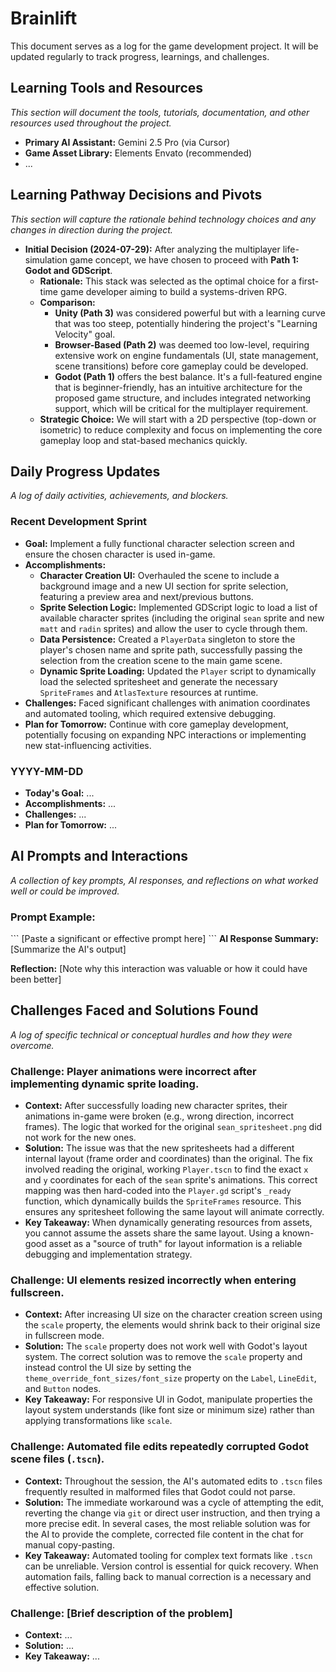 # Brainlift

This document serves as a log for the game development project. It will be updated regularly to track progress, learnings, and challenges.

## Learning Tools and Resources
*This section will document the tools, tutorials, documentation, and other resources used throughout the project.*

- **Primary AI Assistant:** Gemini 2.5 Pro (via Cursor)
- **Game Asset Library:** Elements Envato (recommended)
- ...

## Learning Pathway Decisions and Pivots
*This section will capture the rationale behind technology choices and any changes in direction during the project.*

- **Initial Decision (2024-07-29):** After analyzing the multiplayer life-simulation game concept, we have chosen to proceed with **Path 1: Godot and GDScript**.
    - **Rationale:** This stack was selected as the optimal choice for a first-time game developer aiming to build a systems-driven RPG.
    - **Comparison:**
        - **Unity (Path 3)** was considered powerful but with a learning curve that was too steep, potentially hindering the project's "Learning Velocity" goal.
        - **Browser-Based (Path 2)** was deemed too low-level, requiring extensive work on engine fundamentals (UI, state management, scene transitions) before core gameplay could be developed.
        - **Godot (Path 1)** offers the best balance. It's a full-featured engine that is beginner-friendly, has an intuitive architecture for the proposed game structure, and includes integrated networking support, which will be critical for the multiplayer requirement.
    - **Strategic Choice:** We will start with a 2D perspective (top-down or isometric) to reduce complexity and focus on implementing the core gameplay loop and stat-based mechanics quickly.

## Daily Progress Updates
*A log of daily activities, achievements, and blockers.*

### Recent Development Sprint
- **Goal:** Implement a fully functional character selection screen and ensure the chosen character is used in-game.
- **Accomplishments:**
  - **Character Creation UI:** Overhauled the scene to include a background image and a new UI section for sprite selection, featuring a preview area and next/previous buttons.
  - **Sprite Selection Logic:** Implemented GDScript logic to load a list of available character sprites (including the original `sean` sprite and new `matt` and `radin` sprites) and allow the user to cycle through them.
  - **Data Persistence:** Created a `PlayerData` singleton to store the player's chosen name and sprite path, successfully passing the selection from the creation scene to the main game scene.
  - **Dynamic Sprite Loading:** Updated the `Player` script to dynamically load the selected spritesheet and generate the necessary `SpriteFrames` and `AtlasTexture` resources at runtime.
- **Challenges:** Faced significant challenges with animation coordinates and automated tooling, which required extensive debugging.
- **Plan for Tomorrow:** Continue with core gameplay development, potentially focusing on expanding NPC interactions or implementing new stat-influencing activities.

### YYYY-MM-DD
- **Today's Goal:** ...
- **Accomplishments:** ...
- **Challenges:** ...
- **Plan for Tomorrow:** ...

## AI Prompts and Interactions
*A collection of key prompts, AI responses, and reflections on what worked well or could be improved.*

### Prompt Example:
\`\`\`
[Paste a significant or effective prompt here]
\`\`\`
**AI Response Summary:**
[Summarize the AI's output]

**Reflection:**
[Note why this interaction was valuable or how it could have been better]

## Challenges Faced and Solutions Found
*A log of specific technical or conceptual hurdles and how they were overcome.*

### Challenge: Player animations were incorrect after implementing dynamic sprite loading.
- **Context:** After successfully loading new character sprites, their animations in-game were broken (e.g., wrong direction, incorrect frames). The logic that worked for the original `sean_spritesheet.png` did not work for the new ones.
- **Solution:** The issue was that the new spritesheets had a different internal layout (frame order and coordinates) than the original. The fix involved reading the original, working `Player.tscn` to find the exact `x` and `y` coordinates for each of the `sean` sprite's animations. This correct mapping was then hard-coded into the `Player.gd` script's `_ready` function, which dynamically builds the `SpriteFrames` resource. This ensures any spritesheet following the same layout will animate correctly.
- **Key Takeaway:** When dynamically generating resources from assets, you cannot assume the assets share the same layout. Using a known-good asset as a "source of truth" for layout information is a reliable debugging and implementation strategy.

### Challenge: UI elements resized incorrectly when entering fullscreen.
- **Context:** After increasing UI size on the character creation screen using the `scale` property, the elements would shrink back to their original size in fullscreen mode.
- **Solution:** The `scale` property does not work well with Godot's layout system. The correct solution was to remove the `scale` property and instead control the UI size by setting the `theme_override_font_sizes/font_size` property on the `Label`, `LineEdit`, and `Button` nodes.
- **Key Takeaway:** For responsive UI in Godot, manipulate properties the layout system understands (like font size or minimum size) rather than applying transformations like `scale`.

### Challenge: Automated file edits repeatedly corrupted Godot scene files (`.tscn`).
- **Context:** Throughout the session, the AI's automated edits to `.tscn` files frequently resulted in malformed files that Godot could not parse.
- **Solution:** The immediate workaround was a cycle of attempting the edit, reverting the change via `git` or direct user instruction, and then trying a more precise edit. In several cases, the most reliable solution was for the AI to provide the complete, corrected file content in the chat for manual copy-pasting.
- **Key Takeaway:** Automated tooling for complex text formats like `.tscn` can be unreliable. Version control is essential for quick recovery. When automation fails, falling back to manual correction is a necessary and effective solution.

### Challenge: [Brief description of the problem]
- **Context:** ...
- **Solution:** ...
- **Key Takeaway:** ...